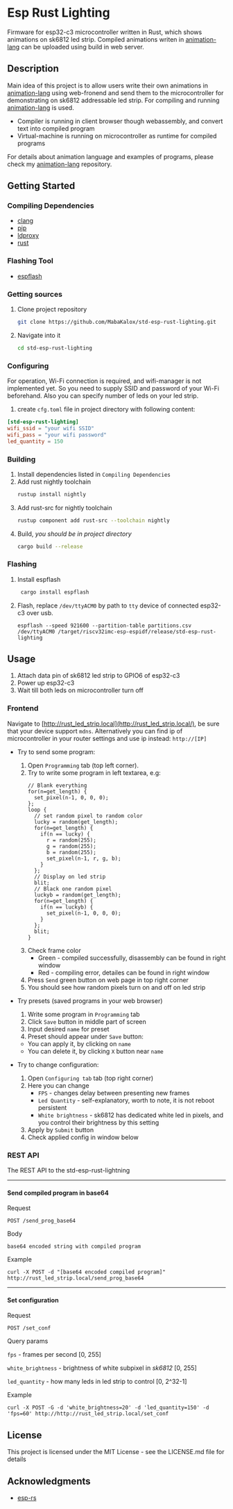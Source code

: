 # Esp Rust Lighting

Firmware for esp32-c3 microcontroller written in Rust, which shows animations on sk6812 led strip.
Compiled animations writen in [animation-lang](https://github.com/MabaKalox/animation-lang) can be uploaded using build
in web server.

## Description

Main idea of this project is to allow users write their own animations
in [animation-lang](https://github.com/MabaKalox/animation-lang)
using web-fronend and send them to the microcontroller for demonstrating on
sk6812 addressable led strip. For compiling and running [animation-lang](https://github.com/MabaKalox/animation-lang)
is used.

* Compiler is running in client browser though webassembly, and convert text into compiled program
* Virtual-machine is running on microcontroller as runtime for compiled programs

For details about animation language and examples of programs, please
check my [animation-lang](https://github.com/MabaKalox/animation-lang) repository.

## Getting Started

### Compiling Dependencies

* [clang](https://clang.llvm.org/)
* [pip](https://pypi.org/project/pip/)
* [ldproxy](https://crates.io/crates/ldproxy/0.3.2)
* [rust](https://www.rust-lang.org/learn/get-started)

### Flashing Tool

* [espflash](https://crates.io/crates/espflash)

### Getting sources

1) Clone project repository
   ```sh
   git clone https://github.com/MabaKalox/std-esp-rust-lighting.git
   ```
2) Navigate into it
   ```sh
   cd std-esp-rust-lighting
   ```

### Configuring

For operation, Wi-Fi connection is required, and wifi-manager is not implemented yet.
So you need to supply SSID and password of your Wi-Fi beforehand. Also you can specify
number of leds on your led strip.

1) create `cfg.toml` file in project directory with following content:

```toml
[std-esp-rust-lighting]
wifi_ssid = "your wifi SSID"
wifi_pass = "your wifi password"
led_quantity = 150
```

### Building

1) Install dependencies listed in `Compiling Dependencies`
2) Add rust nightly toolchain
   ```sh 
   rustup install nightly
   ```
3) Add rust-src for nightly toolchain
   ```sh
   rustup component add rust-src --toolchain nightly
   ```
4) Build, _you should be in project directory_
   ```sh
   cargo build --release
   ```

### Flashing

1) Install espflash
   ```sh
    cargo install espflash
   ```
2) Flash, replace `/dev/ttyACM0` by path to `tty` device of connected esp32-c3 over usb.
   ```
   espflash --speed 921600 --partition-table partitions.csv /dev/ttyACM0 /target/riscv32imc-esp-espidf/release/std-esp-rust-lighting
   ```

## Usage

1) Attach data pin of sk6812 led strip to GPIO6 of esp32-c3
2) Power up esp32-c3
3) Wait till both leds on microcontroller turn off

### Frontend

Navigate to [http://rust_led_strip.local](http://rust_led_strip.local/), be sure that your device support `mdns`.
Alternatively you can find ip of microcontroller in your router settings and use ip instead: `http://[IP]`

* Try to send some program:
    1) Open `Programming` tab (top left corner).
    2) Try to write some program in left textarea, e.g:
        ```
        // Blank everything
        for(n=get_length) {
          set_pixel(n-1, 0, 0, 0);
        };
        loop {
          // set random pixel to random color
          lucky = random(get_length);
          for(n=get_length) {
            if(n == lucky) {
              r = random(255);
              g = random(255);
              b = random(255);
              set_pixel(n-1, r, g, b);
            }
          };
          // Display on led strip
          blit;
          // Black one random pixel
          luckyb = random(get_length);
          for(n=get_length) {
            if(n == luckyb) {
              set_pixel(n-1, 0, 0, 0);
            }
          };
          blit;
        }   
        ```
    3) Check frame color
        * Green - compiled successfully, disassembly can be found in right window
        * Red - compiling error, detailes can be found in right window
    4) Press `Send` green button on web page in top right corner
    5) You should see how random pixels turn on and off on led strip
* Try presets (saved programs in your web browser)
    1) Write some program in `Programming` tab
    2) Click `Save` button in middle part of screen
    3) Input desired `name` for preset
    4) Preset should appear under `Save` button:

    * You can apply it, by clicking on `name`
    * You can delete it, by clicking `X` button near `name`
* Try to change configuration:
    1) Open `Configuring tab` tab (top right corner)
    2) Here you can change
        * `FPS` - changes delay between presenting new frames
        * `Led Quantity` - self-explanatory, worth to note, it is not reboot persistent
        * `White brightness` - sk6812 has dedicated white led in pixels, and you control their brightness by this
          setting
    3) Apply by `Submit` button
    4) Check applied config in window below

### REST API

The REST API to the std-esp-rust-lightning

---
#### Send compiled program in base64

Request

`POST /send_prog_base64`

Body

`base64 encoded string with compiled program`

Example

```
curl -X POST -d "[base64 encoded compiled program]" http://rust_led_strip.local/send_prog_base64
```

---
#### Set configuration

Request

`POST /set_conf`

Query params

`fps` - frames per second [0, 255]

`white_brightness` - brightness of white subpixel in _sk6812_ [0, 255]

`led_quantity` - how many leds in led strip to control [0, 2^32-1]

Example

```
curl -X POST -G -d 'white_brightness=20' -d 'led_quantity=150' -d 'fps=60' http://http://rust_led_strip.local/set_conf
```

## License

This project is licensed under the MIT License - see the LICENSE.md file for details

## Acknowledgments

* [esp-rs](https://github.com/esp-rs)
